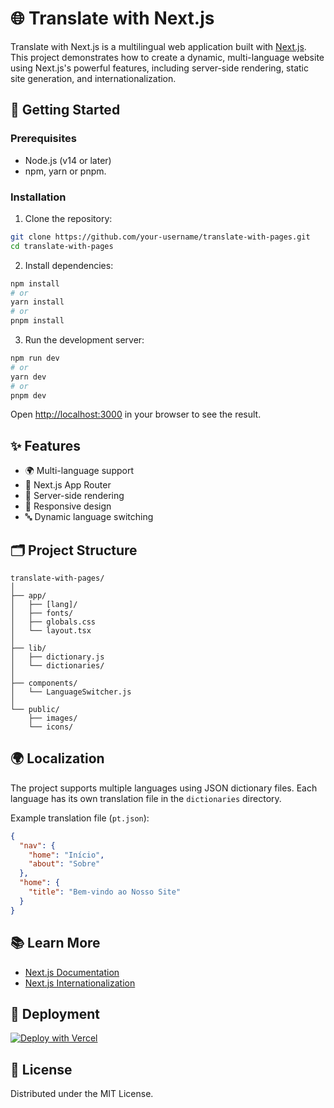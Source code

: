 # 🌐 Translate with Next.js

Translate with Next.js is a multilingual web application built with [Next.js](https://nextjs.org). This project demonstrates how to create a dynamic, multi-language website using Next.js's powerful features, including server-side rendering, static site generation, and internationalization.

## 🚀 Getting Started

### Prerequisites

- Node.js (v14 or later)
- npm, yarn or pnpm.

### Installation

1. Clone the repository:

```bash
git clone https://github.com/your-username/translate-with-pages.git
cd translate-with-pages
```

2. Install dependencies:

```bash
npm install
# or
yarn install
# or
pnpm install
```

3. Run the development server:

```bash
npm run dev
# or
yarn dev
# or
pnpm dev
```

Open [http://localhost:3000](http://localhost:3000) in your browser to see the result.

## ✨ Features

- 🌍 Multi-language support
- 🚀 Next.js App Router
- 💨 Server-side rendering
- 📱 Responsive design
- 🔤 Dynamic language switching

## 🗂 Project Structure

```
translate-with-pages/
│
├── app/
│   ├── [lang]/
│   ├── fonts/
│   ├── globals.css
│   └── layout.tsx
│
├── lib/
│   ├── dictionary.js
│   └── dictionaries/
│
├── components/
│   └── LanguageSwitcher.js
│
└── public/
    ├── images/
    └── icons/
```

## 🌍 Localization

The project supports multiple languages using JSON dictionary files. Each language has its own translation file in the `dictionaries` directory.

Example translation file (`pt.json`):
```json
{
  "nav": {
    "home": "Início",
    "about": "Sobre"
  },
  "home": {
    "title": "Bem-vindo ao Nosso Site"
  }
}
```

## 📚 Learn More

- [Next.js Documentation](https://nextjs.org/docs)
- [Next.js Internationalization](https://nextjs.org/docs/app/building-your-application/routing/internationalization)

## 🚀 Deployment

[![Deploy with Vercel](https://vercel.com/button)](https://vercel.com/new/clone?repository-url=https://github.com/your-username/translate-with-pages)

## 📄 License

Distributed under the MIT License.
